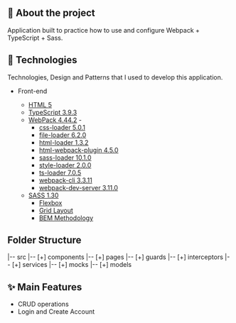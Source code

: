 ## 📖 About the project

Application built to practice how to use and configure Webpack + TypeScript + Sass.

## 🤖 Technologies

Technologies, Design and Patterns that I used to develop this application.

- Front-end

  - [HTML 5](https://www.w3schools.com/html/)
  - [TypeScript 3.9.3](https://www.typescriptlang.org/)
  - [WebPack 4.44.2](https://www.npmjs.com/package/webpack) -[]()
    - [css-loader 5.0.1](https://www.npmjs.com/package/css-loader)
    - [file-loader 6.2.0](https://www.npmjs.com/package/file-loader)
    - [html-loader 1.3.2](https://www.npmjs.com/package/html-loader)
    - [html-webpack-plugin 4.5.0](https://www.npmjs.com/package/html-webpack-plugin)
    - [sass-loader 10.1.0](https://www.npmjs.com/package/sass-loader)
    - [style-loader 2.0.0](https://www.npmjs.com/package/style-loader)
    - [ts-loader 7.0.5](https://www.npmjs.com/package/ts-loader)
    - [webpack-cli 3.3.11](https://www.npmjs.com/package/webpack-cli)
    - [webpack-dev-server 3.11.0](https://www.npmjs.com/package/webpack-dev-server)
  - [SASS 1.30](https://sass-lang.com/)
    - [Flexbox](https://www.w3schools.com/css/css3_flexbox.asp)
    - [Grid Layout](https://www.w3schools.com/css/css_grid.asp)
    - [BEM Methodology](http://getbem.com/naming/)

<!-- - Back-end

  - [.NET Core 3.1 Web API](https://dotnet.microsoft.com/download)
  - [C#](https://docs.microsoft.com/en-us/dotnet/csharp/)
  - [Entity Framework Core 5](https://docs.microsoft.com/en-us/ef/core/)
  - [SQL Server](https://docs.microsoft.com/en-us/sql/sql-server/?view=sql-server-ver15)
  - Nuget Packages

    - [Microsoft.EntityFrameworkCore 5.0.0](https://www.nuget.org/packages/Microsoft.EntityFrameworkCore/5.0.0?_src=template)
    - [Microsoft.EntityFrameworkCore.Design 5.0.0](https://www.nuget.org/packages/Microsoft.EntityFrameworkCore.Design/5.0.0?_src=template)
    - [Microsoft.EntityFrameworkCore.Proxies 5.0.0](https://www.nuget.org/packages/Microsoft.EntityFrameworkCore.Proxies/5.0.0?_src=template)
    - [Microsoft.EntityFrameworkCore.Tools 5.0.0](https://www.nuget.org/packages/Microsoft.EntityFrameworkCore.Tools/5.0.0?_src=template)
    - [Microsoft.AspNetCore.Identity.EntityFrameworkCore 5.0.0](https://www.nuget.org/packages/Microsoft.AspNetCore.Identity.EntityFrameworkCore/5.0.0?_src=template)
    - [Predicate Builder 1.0.0](https://www.nuget.org/packages/PredicateBuilder/)
    - [Microsoft.AspNetCore.Mvc.Newtonsoft 3.1.10](https://www.nuget.org/packages/Microsoft.AspNetCore.Mvc.NewtonsoftJson/3.1.10?_src=template)
    - [Swashbuckle.AspNetCore 5.6.3](https://www.nuget.org/packages/Swashbuckle.AspNetCore/5.6.3?_src=template) -->

## Folder Structure

|-- src
|-- [+] components
|-- [+] pages
|-- [+] guards
|-- [+] interceptors
|-- [+] services
|-- [+] mocks
|-- [+] models

## ✨ Main Features

- CRUD operations
- Login and Create Account
